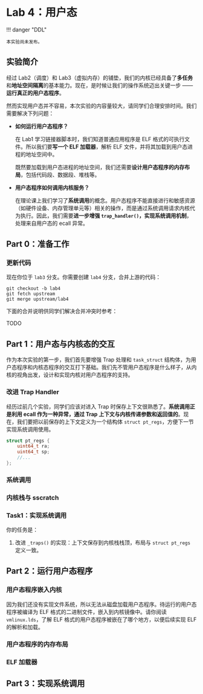 # Lab 4：用户态

!!! danger "DDL"

    本实验尚未发布。

## 实验简介

经过 Lab2（调度）和 Lab3（虚拟内存）的铺垫，我们的内核已经具备了**多任务**和**地址空间隔离**的基本能力。现在，是时候让我们的操作系统迈出关键一步 —— **运行真正的用户态程序**。

然而实现用户态并不容易，本次实验的内容量较大，请同学们合理安排时间。我们需要解决下列问题：

- **如何运行用户态程序？**

    在 Lab1 学习链接器脚本时，我们知道普通应用程序是 ELF 格式的可执行文件。所以我们要**写一个 ELF 加载器**，解析 ELF 文件，并将其加载到用户态进程的地址空间中。

    既然要加载到用户态进程的地址空间，我们还需要**设计用户态程序的内存布局**，包括代码段、数据段、堆栈等。

- **用户态程序如何调用内核服务？**

    在理论课上我们学习了**系统调用**的概念。用户态程序不能直接进行和敏感资源（如硬件设备、内存管理单元等）相关的操作，而是通过系统调用请求内核代为执行。因此，我们需要**进一步增强 `trap_handler()`，实现系统调用机制**，处理来自用户态的 ecall 异常。

## Part 0：准备工作

### 更新代码

现在你位于 `lab3` 分支。你需要创建 `lab4` 分支，合并上游的代码：

```shell
git checkout -b lab4
git fetch upstream
git merge upstream/lab4
```

下面的合并说明供同学们解决合并冲突时参考：

TODO

## Part 1：用户态与内核态的交互

作为本次实验的第一步，我们首先要增强 Trap 处理和 `task_struct` 结构体，为用户态程序和内核态程序的交互打下基础。我们先不管用户态程序是什么样子，从内核的视角出发，设计和实现内核对用户态程序的支持。

### 改进 Trap Handler

经历过前几个实验，同学们应该对进入 Trap 时保存上下文很熟悉了。**系统调用正是利用 ecall 作为一种异常，通过 Trap 上下文与内核传递参数和返回值的**。现在，我们要把以前保存的上下文定义为一个结构体 `struct pt_regs`，方便下一节实现系统调用使用。

```c title="kernel/arch/riscv/include/proc.h"
struct pt_regs {
    uint64_t ra;
    uint64_t sp;
    //...
};
```

### 系统调用

### 内核栈与 sscratch

### Task1：实现系统调用

你的任务是：

1. 改进 `_traps()` 的实现：上下文保存到内核栈栈顶，布局与 `struct pt_regs` 定义一致。

## Part 2：运行用户态程序

### 用户态程序嵌入内核

因为我们还没有实现文件系统，所以无法从磁盘加载用户态程序。待运行的用户态程序被编译为 ELF 格式的二进制文件，嵌入到内核镜像中。请你阅读 `vmlinux.lds`，了解 ELF 格式的用户态程序被嵌在了哪个地方，以便后续实现 ELF 的解析和加载。

### 用户态程序的内存布局

### ELF 加载器

## Part 3：实现系统调用
